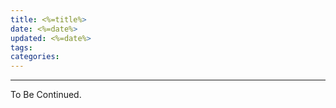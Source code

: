 ```yaml
---
title: <%=title%>
date: <%=date%>
updated: <%=date%>
tags:
categories:
---
```


<!-- more -->

---

To Be Continued.
